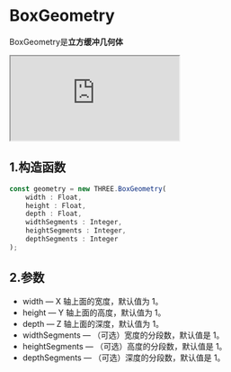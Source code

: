 # BoxGeometry

BoxGeometry是**立方缓冲几何体**

<iframe src="https://xarzhi.github.io/geometry/index.html#BoxGeometry"></iframe>

## 1.构造函数

```js
const geometry = new THREE.BoxGeometry(
    width : Float,
    height : Float,
    depth : Float,
    widthSegments : Integer,
    heightSegments : Integer,
    depthSegments : Integer
);
```

## 2.参数

-   width — X 轴上面的宽度，默认值为 1。
-   height — Y 轴上面的高度，默认值为 1。
-   depth — Z 轴上面的深度，默认值为 1。
-   widthSegments — （可选）宽度的分段数，默认值是 1。
-   heightSegments — （可选）高度的分段数，默认值是 1。
-   depthSegments — （可选）深度的分段数，默认值是 1。